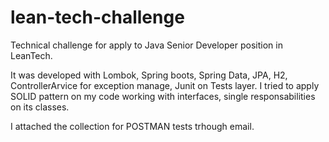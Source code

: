# lean-tech-challenge

Technical challenge for apply to Java Senior Developer position in LeanTech.

It was developed with Lombok, Spring boots, Spring Data, JPA, H2, ControllerArvice for exception manage, Junit on Tests layer. I tried to apply SOLID pattern on my code working with interfaces, single responsabilities on its classes.

I attached the collection for POSTMAN tests trhough email.

